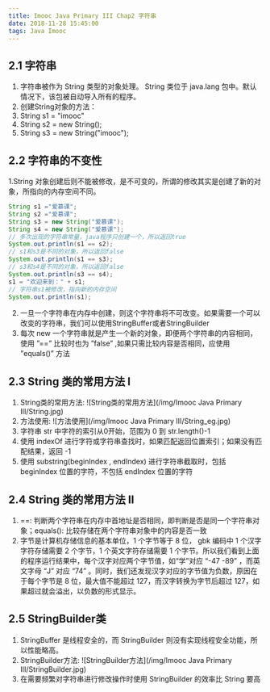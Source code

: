 ```yaml
---
title: Imooc Java Primary III Chap2 字符串
date: 2018-11-28 15:45:00
tags: Java Imooc
---
```


## 2.1 字符串

1. 字符串被作为 String 类型的对象处理。 String 类位于 java.lang 包中。默认情况下，该包被自动导入所有的程序。
2. 创建String对象的方法：
  1. String s1 = "imooc"
  2. String s2 = new String();
  3. String s3 = new String("imooc");

## 2.2 字符串的不变性

1.String 对象创建后则不能被修改，是不可变的，所谓的修改其实是创建了新的对象，所指向的内存空间不同。
```java
String s1 ="爱慕课";
String s2 ="爱慕课";
String s3 = new String("爱慕课");
String s4 = new String("爱慕课");
// 多次出现的字符串常量，java程序只创建一个，所以返回true
System.out.println(s1 == s2);
// s1和s3是不同的对象，所以返回false
System.out.println(s1 == s3);
// s3和s4是不同的对象，所以返回false
System.out.println(s3 == s4);
s1 = "欢迎来到：" + s1;
// 字符串s1被修改，指向新的内存空间
System.out.println(s1);
```

2. 一旦一个字符串在内存中创建，则这个字符串将不可改变。如果需要一个可以改变的字符串，我们可以使用StringBuffer或者StringBuilder
3. 每次 new 一个字符串就是产生一个新的对象，即便两个字符串的内容相同，使用 ”==” 比较时也为 ”false” ,如果只需比较内容是否相同，应使用 ”equals()” 方法

## 2.3 String 类的常用方法 I

1. String类的常用方法:
![String类的常用方法](/img/Imooc Java Primary III/String.jpg)
2. 方法使用:
![方法使用](/img/Imooc Java Primary III/String_eg.jpg)
3. 字符串 str 中字符的索引从0开始，范围为 0 到 str.length()-1
4. 使用 indexOf 进行字符或字符串查找时，如果匹配返回位置索引；如果没有匹配结果，返回 -1
5. 使用 substring(beginIndex , endIndex) 进行字符串截取时，包括 beginIndex 位置的字符，不包括 endIndex 位置的字符

## 2.4 String 类的常用方法 II

1. ==: 判断两个字符串在内存中首地址是否相同，即判断是否是同一个字符串对象；equals(): 比较存储在两个字符串对象中的内容是否一致
2. 字节是计算机存储信息的基本单位，1 个字节等于 8 位， gbk 编码中 1 个汉字字符存储需要 2 个字节，1 个英文字符存储需要 1 个字节。所以我们看到上面的程序运行结果中，每个汉字对应两个字节值，如“学”对应 “-47 -89” ，而英文字母 “J” 对应 “74” 。同时，我们还发现汉字对应的字节值为负数，原因在于每个字节是 8 位，最大值不能超过 127，而汉字转换为字节后超过 127，如果超过就会溢出，以负数的形式显示。

## 2.5 StringBuilder类

1. StringBuffer 是线程安全的，而 StringBuilder 则没有实现线程安全功能，所以性能略高。
2. StringBuilder方法:
![StringBuilder方法](/img/Imooc Java Primary III/StringBuilder.jpg)
3. 在需要频繁对字符串进行修改操作时使用 StringBuilder 的效率比 String 要高
